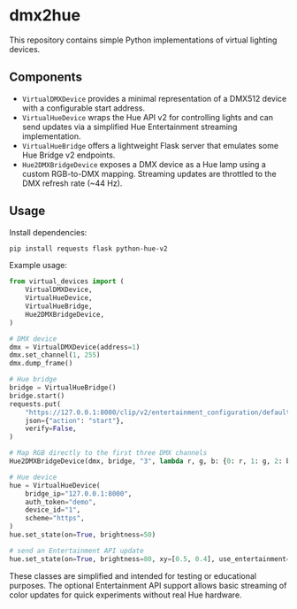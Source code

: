 # dmx2hue

This repository contains simple Python implementations of virtual lighting devices.

## Components

- `VirtualDMXDevice` provides a minimal representation of a DMX512 device with a configurable start address.
- `VirtualHueDevice` wraps the Hue API v2 for controlling lights and can send
  updates via a simplified Hue Entertainment streaming implementation.
- `VirtualHueBridge` offers a lightweight Flask server that emulates some Hue Bridge v2 endpoints.
- `Hue2DMXBridgeDevice` exposes a DMX device as a Hue lamp using a custom RGB-to-DMX mapping. Streaming updates are throttled to the DMX refresh rate (~44 Hz).

## Usage

Install dependencies:

```bash
pip install requests flask python-hue-v2
```

Example usage:

```python
from virtual_devices import (
    VirtualDMXDevice,
    VirtualHueDevice,
    VirtualHueBridge,
    Hue2DMXBridgeDevice,
)

# DMX device
dmx = VirtualDMXDevice(address=1)
dmx.set_channel(1, 255)
dmx.dump_frame()

# Hue bridge
bridge = VirtualHueBridge()
bridge.start()
requests.put(
    "https://127.0.0.1:8000/clip/v2/entertainment_configuration/default",
    json={"action": "start"},
    verify=False,
)

# Map RGB directly to the first three DMX channels
Hue2DMXBridgeDevice(dmx, bridge, "3", lambda r, g, b: {0: r, 1: g, 2: b})

# Hue device
hue = VirtualHueDevice(
    bridge_ip="127.0.0.1:8000",
    auth_token="demo",
    device_id="1",
    scheme="https",
)
hue.set_state(on=True, brightness=50)

# send an Entertainment API update
hue.set_state(on=True, brightness=80, xy=[0.5, 0.4], use_entertainment=True)
```

These classes are simplified and intended for testing or educational purposes.
The optional Entertainment API support allows basic streaming of color updates
for quick experiments without real Hue hardware.
